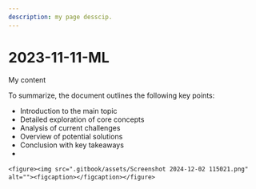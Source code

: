 ```yaml
---
description: my page desscip.
---
```


# 2023-11-11-ML

My content



To summarize, the document outlines the following key points:

* Introduction to the main topic
* Detailed exploration of core concepts
* Analysis of current challenges
* Overview of potential solutions
* Conclusion with key takeaways
*

    <figure><img src=".gitbook/assets/Screenshot 2024-12-02 115021.png" alt=""><figcaption></figcaption></figure>
